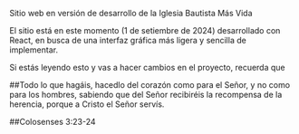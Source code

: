 Sitio web en versión de desarrollo de la Iglesia Bautista Más Vida

El sitio está en este momento (1 de setiembre de 2024) desarrollado con React, en busca de una interfaz gráfica más ligera y sencilla de implementar.

Si estás leyendo esto y vas a hacer cambios en el proyecto, recuerda que 

##Todo lo que hagáis, hacedlo del corazón como para el Señor, y no como para los hombres, sabiendo que del Señor recibiréis la recompensa de la herencia, porque a Cristo el Señor servís.

##Colosenses 3:23-24